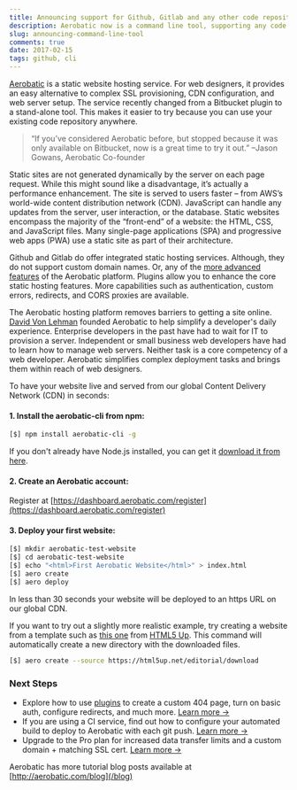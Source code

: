 ```yaml
---
title: Announcing support for Github, Gitlab and any other code repository host
description: Aerobatic now is a command line tool, supporting any code Repository, including Github
slug: announcing-command-line-tool
comments: true
date: 2017-02-15
tags: github, cli
---
```


[Aerobatic](https://www.aerobatic.com) is a static website hosting service.  For web designers, it provides an easy alternative to complex SSL provisioning, CDN configuration, and web server setup. The service recently changed from a Bitbucket plugin to a stand-alone tool. This makes it easier to try because you can use your existing code repository anywhere.

> “If you’ve considered Aerobatic before, but stopped because it was only available on Bitbucket, now is a great time to try it out.” –Jason Gowans, Aerobatic Co-founder

Static sites are not generated dynamically by the server on each page request. While this might sound like a disadvantage, it’s actually a performance enhancement. The site is served to users faster – from AWS’s world-wide content distribution network (CDN). JavaScript can handle any updates from the server, user interaction, or the database. Static websites encompass the majority of the “front-end” of a website: the HTML, CSS, and JavaScript files.   Many single-page applications (SPA) and progressive web apps (PWA) use a static site as part of their architecture.

Github and Gitlab do offer integrated static hosting services. Although, they do not support custom domain names. Or, any of the [more advanced features](https://www.aerobatic.com/#features) of the Aerobatic platform. Plugins allow you to enhance the core static hosting features. More capabilities such as authentication, custom errors, redirects, and CORS proxies are available.

The Aerobatic hosting platform removes barriers to getting a site online. [David Von Lehman](https://www.aerobatic.com/about/) founded Aerobatic to help simplify a developer's daily experience. Enterprise developers in the past have had to wait for IT to provision a server. Independent or small business web developers have had to learn how to manage web servers. Neither task is a core competency of a web developer. Aerobatic simplifies complex deployment tasks and brings them within reach of web designers.

To have your website live and served from our global Content Delivery Network (CDN) in seconds:

#### 1. Install the aerobatic-cli from npm:

~~~bash
[$] npm install aerobatic-cli -g
~~~

If you don't already have Node.js installed, you can get it [download it from here](https://nodejs.org/en/).

#### 2. Create an Aerobatic account:

Register at [https://dashboard.aerobatic.com/register](https://dashboard.aerobatic.com/register)

#### 3. Deploy your first website:

~~~sh
[$] mkdir aerobatic-test-website
[$] cd aerobatic-test-website
[$] echo "<html>First Aerobatic Website</html>" > index.html
[$] aero create
[$] aero deploy
~~~

In less than 30 seconds your website will be deployed to an https URL on our global CDN.

If you want to try out a slightly more realistic example, try creating a website from a template such as [this one](https://html5up.net/editorial) from [HTML5 Up](https://html5up.net/). This command will automatically create a new directory with the downloaded files.

~~~sh
[$] aero create --source https://html5up.net/editorial/download
~~~

### Next Steps

* Explore how to use [plugins](/docs/configuration/#plugins) to create a custom 404 page, turn on basic auth, configure redirects, and much more. [Learn more &#8594;](/docs/configuration/#plugins)
* If you are using a CI service, find out how to configure your automated build to deploy to Aerobatic with each git push. [Learn more &#8594;](/docs/continuous-deployment/)
* Upgrade to the Pro plan for increased data transfer limits and a custom domain + matching SSL cert. [Learn more &#8594;](/docs/custom-domains-ssl/)

Aerobatic has more tutorial blog posts available at [http://aerobatic.com/blog](/blog)
